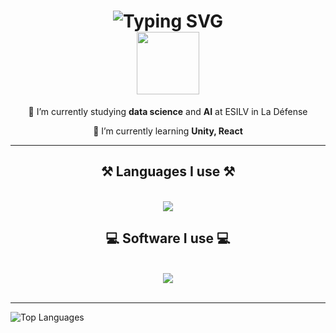 <h1 align="center">
    <img src="https://readme-typing-svg.herokuapp.com?font=Montserra&weight=500&pause=1000&color=C961E8&center=true&random=false&width=435&lines=Welcome+on+my+profile!;My+name+is+Cassie+Doguet" alt="Typing SVG" /></a>
    <br>
    <img src="https://media0.giphy.com/media/nFLW7PNGgN3lI68rdv/giphy.gif?cid=ecf05e47qdsbryk0bhfgbws1p2rkzf2h1cfhmau53zq6ounc&ep=v1_gifs_search&rid=giphy.gif&ct=g" width="100"/>
    
</h1>

<div align="center">
 
 🔭 I’m currently studying **data science** and **AI** at ESILV in La Défense
 
 🌱 I’m currently learning **Unity, React**

 </div>

<hr/>
 
<h2 align="center">⚒️ Languages I use ⚒️</h2>
<br/>
<div align="center">
    <img src="https://skillicons.dev/icons?i=py,arduino,c,cs,cpp,mysql,r,react" /><br>
</div>

<h2 align="center">💻 Software I use 💻</h2>
<br/>
<div align="center">
    <img src="https://skillicons.dev/icons?i=blender,unity,figma,linux,github,gitlab,discord,ps,pr,ai,id" /><br>
</div>
<br/>
<hr/>

![Top Languages](https://github-readme-stats.vercel.app/api/top-langs/?username=Cassette86&layout=compact)
